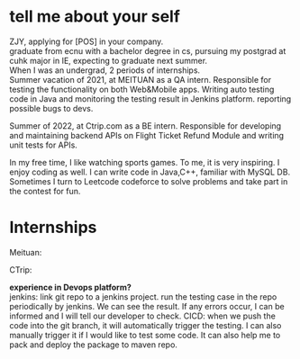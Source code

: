 # tell me about your self

ZJY, applying for [POS] in your company.  
graduate from ecnu with a bachelor degree in cs, pursuing my postgrad at cuhk major in IE, expecting to graduate next summer.  
When I was an undergrad, 2 periods of internships.  
Summer vacation of 2021, at MEITUAN as a QA intern. Responsible for testing the functionality on both Web&Mobile apps. Writing auto testing code in Java and monitoring the testing result in Jenkins platform. reporting possible bugs to devs.

Summer of 2022, at Ctrip.com as a BE intern. Responsible for developing and maintaining backend APIs on Flight Ticket Refund Module and writing unit tests for APIs.

In my free time, I like watching sports games. To me, it is very inspiring. I enjoy coding as well. I can write code in Java,C++, familiar with MySQL DB. Sometimes I turn to Leetcode codeforce to solve problems and take part in the contest for fun.

# Internships

Meituan:

CTrip:

**experience in Devops platform?**  
jenkins: link git repo to a jenkins project. run the testing case in the repo periodically by jenkins. We can see the result. If any errors occur, I can be informed and I will tell our developer to check.
CICD: when we push the code into the git branch, it will automatically trigger the testing. I can also manually trigger it if I would like to test some code. It can also help me to pack and deploy the package to maven repo.
